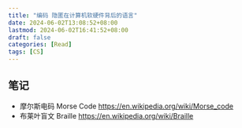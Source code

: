 ```yaml
---
title: "编码 隐匿在计算机软硬件背后的语言"
date: 2024-06-02T13:08:52+08:00
lastmod: 2024-06-02T16:41:52+08:00
draft: false
categories: [Read]
tags: [CS]
---
```



## 笔记

- 摩尔斯电码 Morse Code https://en.wikipedia.org/wiki/Morse_code
- 布莱叶盲文 Braille https://en.wikipedia.org/wiki/Braille
